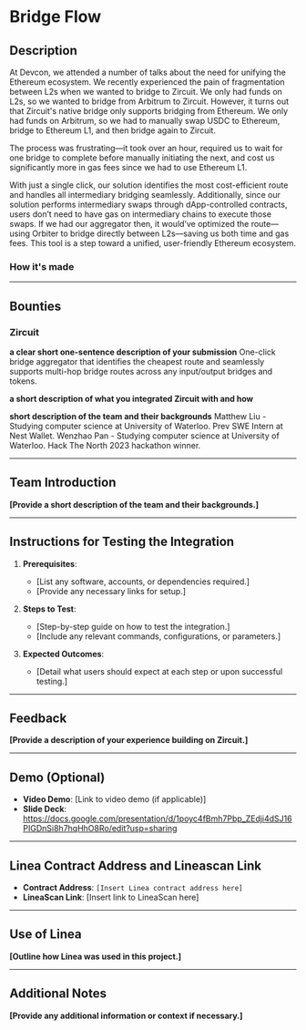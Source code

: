 # Bridge Flow

## Description
At Devcon, we attended a number of talks about the need for unifying the Ethereum ecosystem. We recently experienced the pain of fragmentation between L2s when we wanted to bridge to Zircuit. We only had funds on L2s, so we wanted to bridge from Arbitrum to Zircuit. However, it turns out that Zircuit's native bridge only supports bridging from Ethereum. We only had funds on Arbitrum, so we had to manually swap USDC to Ethereum, bridge to Ethereum L1, and then bridge again to Zircuit.

The process was frustrating—it took over an hour, required us to wait for one bridge to complete before manually initiating the next, and cost us significantly more in gas fees since we had to use Ethereum L1.

With just a single click, our solution identifies the most cost-efficient route and handles all intermediary bridging seamlessly. Additionally, since our solution performs intermediary swaps through dApp-controlled contracts, users don’t need to have gas on intermediary chains to execute those swaps. If we had our aggregator then, it would’ve optimized the route—using Orbiter to bridge directly between L2s—saving us both time and gas fees. This tool is a step toward a unified, user-friendly Ethereum ecosystem.

### How it's made

---

## Bounties

### Zircuit
**a clear short one-sentence description of your submission**
One-click bridge aggregator that identifies the cheapest route and seamlessly supports multi-hop bridge routes across any input/output bridges and tokens.

**a short description of what you integrated Zircuit with and how**

**short description of the team and their backgrounds**
Matthew Liu - Studying computer science at University of Waterloo. Prev SWE Intern at Nest Wallet.
Wenzhao Pan - Studying computer science at University of Waterloo. Hack The North 2023 hackathon winner. 

---

## Team Introduction
**[Provide a short description of the team and their backgrounds.]**

---

## Instructions for Testing the Integration
1. **Prerequisites**:
   - [List any software, accounts, or dependencies required.]
   - [Provide any necessary links for setup.]

2. **Steps to Test**:
   - [Step-by-step guide on how to test the integration.]
   - [Include any relevant commands, configurations, or parameters.]

3. **Expected Outcomes**:
   - [Detail what users should expect at each step or upon successful testing.]

---

## Feedback
**[Provide a description of your experience building on Zircuit.]**

---

## Demo (Optional)
- **Video Demo**: [Link to video demo (if applicable)]
- **Slide Deck**: https://docs.google.com/presentation/d/1poyc4fBmh7Pbp_ZEdji4dSJ16PIGDnSi8h7hqHhO8Ro/edit?usp=sharing

---

## Linea Contract Address and Lineascan Link
- **Contract Address**: `[Insert Linea contract address here]`
- **LineaScan Link**: [Insert link to LineaScan here]

---

## Use of Linea
**[Outline how Linea was used in this project.]**

---

## Additional Notes
**[Provide any additional information or context if necessary.]**
